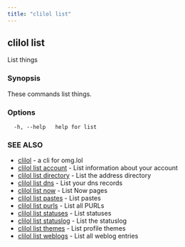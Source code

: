 ```yaml
---
title: "clilol list"
---
```

## clilol list

List things

### Synopsis

These commands list things.

### Options

```
  -h, --help   help for list
```

### SEE ALSO

* [clilol](clilol.md)	 - a cli for omg.lol
* [clilol list account](clilol_list_account.md)	 - List information about your account
* [clilol list directory](clilol_list_directory.md)	 - List the address directory
* [clilol list dns](clilol_list_dns.md)	 - List your dns records
* [clilol list now](clilol_list_now.md)	 - List Now pages
* [clilol list pastes](clilol_list_pastes.md)	 - List pastes
* [clilol list purls](clilol_list_purls.md)	 - List all PURLs
* [clilol list statuses](clilol_list_statuses.md)	 - List statuses
* [clilol list statuslog](clilol_list_statuslog.md)	 - List the statuslog
* [clilol list themes](clilol_list_themes.md)	 - List profile themes
* [clilol list weblogs](clilol_list_weblogs.md)	 - List all weblog entries

